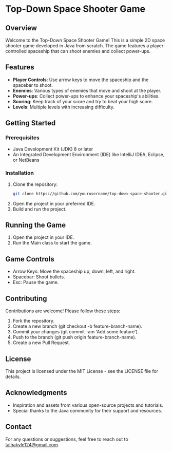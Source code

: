# Top-Down Space Shooter Game

## Overview
Welcome to the Top-Down Space Shooter Game! This is a simple 2D space shooter game developed in Java from scratch. The game features a player-controlled spaceship that can shoot enemies and collect power-ups.

## Features
- **Player Controls**: Use arrow keys to move the spaceship and the spacebar to shoot.
- **Enemies**: Various types of enemies that move and shoot at the player.
- **Power-ups**: Collect power-ups to enhance your spaceship's abilities.
- **Scoring**: Keep track of your score and try to beat your high score.
- **Levels**: Multiple levels with increasing difficulty.

## Getting Started

### Prerequisites
- Java Development Kit (JDK) 8 or later
- An Integrated Development Environment (IDE) like IntelliJ IDEA, Eclipse, or NetBeans

### Installation
1. Clone the repository:
   ```sh
   git clone https://github.com/yourusername/top-down-space-shooter.git
2. Open the project in your preferred IDE.
3. Build and run the project.

## Running the Game
1. Open the project in your IDE.
2. Run the Main class to start the game.
   
## Game Controls
- Arrow Keys: Move the spaceship up, down, left, and right.
- Spacebar: Shoot bullets.
- Esc: Pause the game.

## Contributing
Contributions are welcome! Please follow these steps:

1. Fork the repository.
2. Create a new branch (git checkout -b feature-branch-name).
3. Commit your changes (git commit -am 'Add some feature').
4. Push to the branch (git push origin feature-branch-name).
5. Create a new Pull Request.

## License
This project is licensed under the MIT License - see the LICENSE file for details.

## Acknowledgments
- Inspiration and assets from various open-source projects and tutorials.
- Special thanks to the Java community for their support and resources.

## Contact
For any questions or suggestions, feel free to reach out to talhakyle124@gmail.com.
